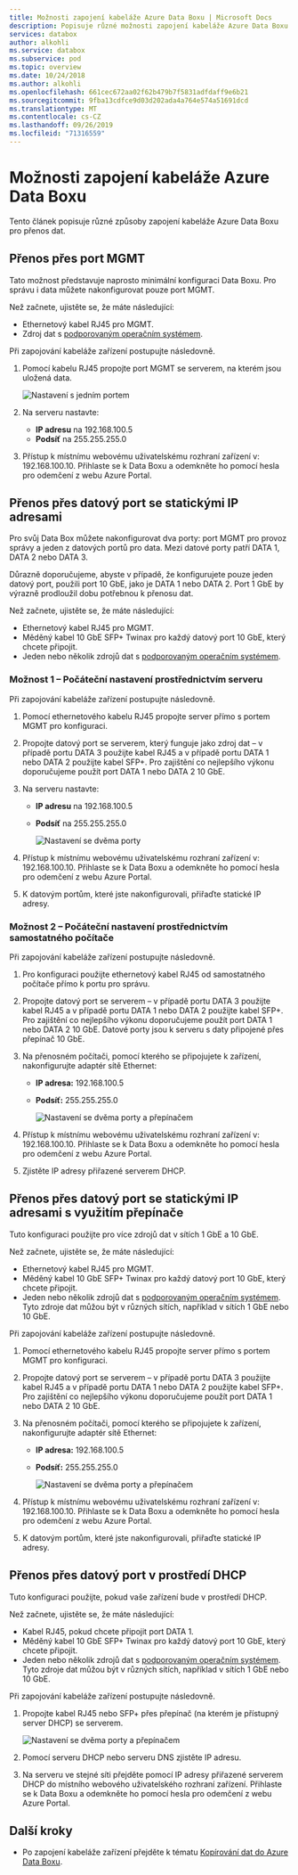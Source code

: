 ```yaml
---
title: Možnosti zapojení kabeláže Azure Data Boxu | Microsoft Docs
description: Popisuje různé možnosti zapojení kabeláže Azure Data Boxu.
services: databox
author: alkohli
ms.service: databox
ms.subservice: pod
ms.topic: overview
ms.date: 10/24/2018
ms.author: alkohli
ms.openlocfilehash: 661cec672aa02f62b479b7f5831adfdaff9e6b21
ms.sourcegitcommit: 9fba13cdfce9d03d202ada4a764e574a51691dcd
ms.translationtype: MT
ms.contentlocale: cs-CZ
ms.lasthandoff: 09/26/2019
ms.locfileid: "71316559"
---
```

# <a name="cabling-options-for-your-azure-data-box"></a>Možnosti zapojení kabeláže Azure Data Boxu

Tento článek popisuje různé způsoby zapojení kabeláže Azure Data Boxu pro přenos dat.

## <a name="transfer-via-mgmt-port"></a>Přenos přes port MGMT

Tato možnost představuje naprosto minimální konfiguraci Data Boxu. Pro správu i data můžete nakonfigurovat pouze port MGMT.

Než začnete, ujistěte se, že máte následující:

- Ethernetový kabel RJ45 pro MGMT.
- Zdroj dat s [podporovaným operačním systémem](data-box-system-requirements.md#supported-operating-systems-for-clients).

Při zapojování kabeláže zařízení postupujte následovně.

1. Pomocí kabelu RJ45 propojte port MGMT se serverem, na kterém jsou uložená data.

    ![Nastavení s jedním portem](media/data-box-cable-options/cabling-mgmt-only.png)

2. Na serveru nastavte:

    - **IP adresu** na 192.168.100.5
    - **Podsíť** na 255.255.255.0

3. Přístup k místnímu webovému uživatelskému rozhraní zařízení v: 192.168.100.10. Přihlaste se k Data Boxu a odemkněte ho pomocí hesla pro odemčení z webu Azure Portal.


## <a name="transfer-via-data-port-with-static-ips"></a>Přenos přes datový port se statickými IP adresami

Pro svůj Data Box můžete nakonfigurovat dva porty: port MGMT pro provoz správy a jeden z datových portů pro data. Mezi datové porty patří DATA 1, DATA 2 nebo DATA 3.

Důrazně doporučujeme, abyste v případě, že konfigurujete pouze jeden datový port, použili port 10 GbE, jako je DATA 1 nebo DATA 2. Port 1 GbE by výrazně prodloužil dobu potřebnou k přenosu dat.

Než začnete, ujistěte se, že máte následující:

- Ethernetový kabel RJ45 pro MGMT.
- Měděný kabel 10 GbE SFP+ Twinax pro každý datový port 10 GbE, který chcete připojit.
- Jeden nebo několik zdrojů dat s [podporovaným operačním systémem](data-box-system-requirements.md#supported-operating-systems-for-clients).

### <a name="option-1---initial-setup-via-server"></a>Možnost 1 – Počáteční nastavení prostřednictvím serveru

Při zapojování kabeláže zařízení postupujte následovně.

1. Pomocí ethernetového kabelu RJ45 propojte server přímo s portem MGMT pro konfiguraci.
2. Propojte datový port se serverem, který funguje jako zdroj dat – v případě portu DATA 3 použijte kabel RJ45 a v případě portu DATA 1 nebo DATA 2 použijte kabel SFP+. Pro zajištění co nejlepšího výkonu doporučujeme použít port DATA 1 nebo DATA 2 10 GbE.
3. Na serveru nastavte:

   - **IP adresu** na 192.168.100.5
   - **Podsíť** na 255.255.255.0

     ![Nastavení se dvěma porty](media/data-box-cable-options/cabling-2-port-setup.png)

3. Přístup k místnímu webovému uživatelskému rozhraní zařízení v: 192.168.100.10. Přihlaste se k Data Boxu a odemkněte ho pomocí hesla pro odemčení z webu Azure Portal.
4. K datovým portům, které jste nakonfigurovali, přiřaďte statické IP adresy.

### <a name="option-2---initial-setup-via-separate-computer"></a>Možnost 2 – Počáteční nastavení prostřednictvím samostatného počítače

Při zapojování kabeláže zařízení postupujte následovně.

1. Pro konfiguraci použijte ethernetový kabel RJ45 od samostatného počítače přímo k portu pro správu.
2. Propojte datový port se serverem – v případě portu DATA 3 použijte kabel RJ45 a v případě portu DATA 1 nebo DATA 2 použijte kabel SFP+. Pro zajištění co nejlepšího výkonu doporučujeme použít port DATA 1 nebo DATA 2 10 GbE. Datové porty jsou k serveru s daty připojené přes přepínač 10 GbE.
3. Na přenosném počítači, pomocí kterého se připojujete k zařízení, nakonfigurujte adaptér sítě Ethernet:

   - **IP adresa:** 192.168.100.5
   - **Podsíť:** 255.255.255.0

     ![Nastavení se dvěma porty a přepínačem](media/data-box-cable-options/cabling-with-static-ip.png)

3. Přístup k místnímu webovému uživatelskému rozhraní zařízení v: 192.168.100.10. Přihlaste se k Data Boxu a odemkněte ho pomocí hesla pro odemčení z webu Azure Portal.
4. Zjistěte IP adresy přiřazené serverem DHCP.

## <a name="transfer-via-data-port-with-static-ips-using-a-switch"></a>Přenos přes datový port se statickými IP adresami s využitím přepínače 

Tuto konfiguraci použijte pro více zdrojů dat v sítích 1 GbE a 10 GbE.

Než začnete, ujistěte se, že máte následující:

- Ethernetový kabel RJ45 pro MGMT.
- Měděný kabel 10 GbE SFP+ Twinax pro každý datový port 10 GbE, který chcete připojit.
- Jeden nebo několik zdrojů dat s [podporovaným operačním systémem](data-box-system-requirements.md#supported-operating-systems-for-clients). Tyto zdroje dat můžou být v různých sítích, například v sítích 1 GbE nebo 10 GbE.

Při zapojování kabeláže zařízení postupujte následovně.

1. Pomocí ethernetového kabelu RJ45 propojte server přímo s portem MGMT pro konfiguraci.
2. Propojte datový port se serverem – v případě portu DATA 3 použijte kabel RJ45 a v případě portu DATA 1 nebo DATA 2 použijte kabel SFP+. Pro zajištění co nejlepšího výkonu doporučujeme použít port DATA 1 nebo DATA 2 10 GbE.
3. Na přenosném počítači, pomocí kterého se připojujete k zařízení, nakonfigurujte adaptér sítě Ethernet:

   - **IP adresa:** 192.168.100.5
   - **Podsíť:** 255.255.255.0

     ![Nastavení se dvěma porty a přepínačem](media/data-box-cable-options/cabling-with-switch-static-ip.png)

3. Přístup k místnímu webovému uživatelskému rozhraní zařízení v: 192.168.100.10. Přihlaste se k Data Boxu a odemkněte ho pomocí hesla pro odemčení z webu Azure Portal.
4. K datovým portům, které jste nakonfigurovali, přiřaďte statické IP adresy.


## <a name="transfer-via-data-port-in-a-dhcp-environment"></a>Přenos přes datový port v prostředí DHCP

Tuto konfiguraci použijte, pokud vaše zařízení bude v prostředí DHCP.

Než začnete, ujistěte se, že máte následující:

- Kabel RJ45, pokud chcete připojit port DATA 1.
- Měděný kabel 10 GbE SFP+ Twinax pro každý datový port 10 GbE, který chcete připojit.
- Jeden nebo několik zdrojů dat s [podporovaným operačním systémem](data-box-system-requirements.md#supported-operating-systems-for-clients). Tyto zdroje dat můžou být v různých sítích, například v sítích 1 GbE nebo 10 GbE.

Při zapojování kabeláže zařízení postupujte následovně.

1. Propojte kabel RJ45 nebo SFP+ přes přepínač (na kterém je přístupný server DHCP) se serverem.

    ![Nastavení se dvěma porty a přepínačem](media/data-box-cable-options/cabling-dhcp-data-only.png)
2. Pomocí serveru DHCP nebo serveru DNS zjistěte IP adresu.
3. Na serveru ve stejné síti přejděte pomocí IP adresy přiřazené serverem DHCP do místního webového uživatelského rozhraní zařízení. Přihlaste se k Data Boxu a odemkněte ho pomocí hesla pro odemčení z webu Azure Portal.

## <a name="next-steps"></a>Další kroky

- Po zapojení kabeláže zařízení přejděte k tématu [Kopírování dat do Azure Data Boxu](data-box-deploy-copy-data.md).
